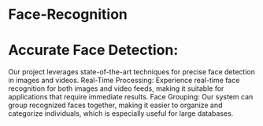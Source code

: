 # Face-Recognition
# Accurate Face Detection: 
Our project leverages state-of-the-art techniques for precise face detection in images and videos.
Real-Time Processing:
Experience real-time face recognition for both images and video feeds, making it suitable for applications that require immediate results.
Face Grouping:
Our system can group recognized faces together, making it easier to organize and categorize individuals, which is especially useful for large databases.
